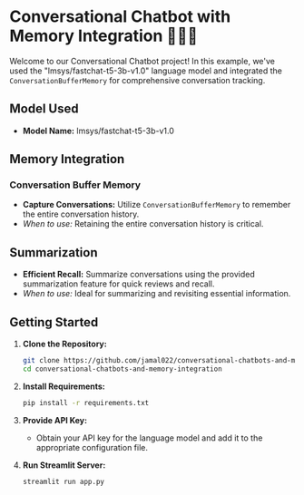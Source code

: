 # Conversational Chatbot with Memory Integration 🤖🧠💬

Welcome to our Conversational Chatbot project! In this example, we've used the "lmsys/fastchat-t5-3b-v1.0" language model and integrated the `ConversationBufferMemory` for comprehensive conversation tracking.

## Model Used

- **Model Name:** lmsys/fastchat-t5-3b-v1.0

## Memory Integration

### Conversation Buffer Memory
- **Capture Conversations:** Utilize `ConversationBufferMemory` to remember the entire conversation history.
- *When to use:* Retaining the entire conversation history is critical.

## Summarization

- **Efficient Recall:** Summarize conversations using the provided summarization feature for quick reviews and recall.
- *When to use:* Ideal for summarizing and revisiting essential information.

## Getting Started

1. **Clone the Repository:**
   ```bash
   git clone https://github.com/jamal022/conversational-chatbots-and-memory-integration.git 
   cd conversational-chatbots-and-memory-integration

2. **Install Requirements:**
   ```bash
   pip install -r requirements.txt

3. **Provide API Key:**
   - Obtain your API key for the language model and add it to the appropriate configuration file.

4. **Run Streamlit Server:**
   ```bash
   streamlit run app.py
   



